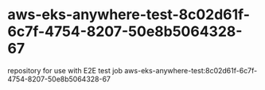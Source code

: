 # aws-eks-anywhere-test-8c02d61f-6c7f-4754-8207-50e8b5064328-67
repository for use with E2E test job aws-eks-anywhere-test:8c02d61f-6c7f-4754-8207-50e8b5064328-67
